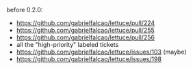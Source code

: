 before 0.2.0:
 * https://github.com/gabrielfalcao/lettuce/pull/224
 * https://github.com/gabrielfalcao/lettuce/pull/255
 * https://github.com/gabrielfalcao/lettuce/pull/256
 * all the "high-priority" labeled tickets
 * https://github.com/gabrielfalcao/lettuce/issues/103 (maybe)
 * https://github.com/gabrielfalcao/lettuce/issues/198
